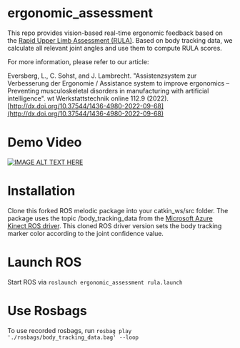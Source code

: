 # ergonomic_assessment
This repo provides vision-based real-time ergonomic feedback based on the [Rapid Upper Limb Assessment (RULA)](https://doi.org/10.1016/0003-6870(93)90080-S).
Based on body tracking data, we calculate all relevant joint angles and use them to compute RULA scores.

For more information, please refer to our article:

Eversberg, L., C. Sohst, and J. Lambrecht. "Assistenzsystem zur Verbesserung der Ergonomie / Assistance system to improve ergonomics – Preventing musculoskeletal disorders in manufacturing with artificial intelligence". wt Werkstattstechnik online 112.9 (2022). [http://dx.doi.org/10.37544/1436-4980-2022-09-68](http://dx.doi.org/10.37544/1436-4980-2022-09-68)

# Demo Video
[![IMAGE ALT TEXT HERE](https://img.youtube.com/vi/GOXe7FzxO5g/0.jpg)](https://www.youtube.com/watch?v=GOXe7FzxO5g)

# Installation
Clone this forked ROS melodic package into your catkin_ws/src folder.
The package uses the topic \/body\_tracking\_data from the [Microsoft Azure Kinect ROS driver](https://github.com/leoneversberg/Azure_Kinect_ROS_Driver). 
This cloned ROS driver version sets the body tracking marker color according to the joint confidence value.


# Launch ROS
Start ROS via ``roslaunch ergonomic_assessment rula.launch``


# Use Rosbags
To use recorded rosbags, run ``rosbag play './rosbags/body_tracking_data.bag' --loop``


